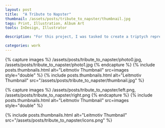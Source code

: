```yaml
---
layout: post
title:  "A Tribute to Napster"
thumbnail: /assets/posts/tribute_to_napster/thumbnail.jpg
tags: Print, Illustration, Album Art
tools: InDesign, Illustrator

description: "For this project, I was tasked to create a triptych representing a significant event in history. The event I chose to represent was the death of Napster, the original online file sharing network. To the music industry, Napster was historic as it marked the beginning of the end for music CDs and the market of physical music as a whole. It's only recently that vinyl has gained traction as the dominant physical medium once again. Despite vinyl's resurgence however, it's still no match for the might of online music. In a way, I was trying to be ironic by making a a vinyl record about music piracy. Through this piece, I attempt to explore the demise of Napster in three key steps: the period of free music (left), the following lawsuits (middle), and the resulting bankruptcy (right)."

categories: work
---
```


{% capture images %}
/assets/posts/tribute_to_napster/photo0.jpg,
/assets/posts/tribute_to_napster/photo1.jpg
{% endcapture %}
{% include posts.thumbnails.html alt="Leitmotiv Thumbnail" src=images style="double" %}
{% include posts.thumbnails.html alt="Leitmotiv Thumbnail" src="/assets/posts/tribute_to_napster/thumbnail.jpg" %}

{% capture images %}
/assets/posts/tribute_to_napster/left.png,
/assets/posts/tribute_to_napster/right.png
{% endcapture %}
{% include posts.thumbnails.html alt="Leitmotiv Thumbnail" src=images style="double" %}

{% include posts.thumbnails.html alt="Leitmotiv Thumbnail" src="/assets/posts/tribute_to_napster/icons.png" %}